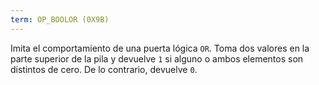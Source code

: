 ```yaml
---
term: OP_BOOLOR (0X9B)
---
```


Imita el comportamiento de una puerta lógica `OR`. Toma dos valores en la parte superior de la pila y devuelve `1` si alguno o ambos elementos son distintos de cero. De lo contrario, devuelve `0`.